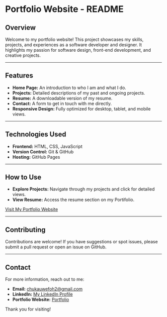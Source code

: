 # Portfolio Website - README

## Overview
Welcome to my portfolio website! This project showcases my skills, projects, and experiences as a software developer and designer. It highlights my passion for software design, front-end development, and creative projects.

---

## Features
- **Home Page:** An introduction to who I am and what I do.
- **Projects:** Detailed descriptions of my past and ongoing projects.
- **Resume:** A downloadable version of my resume.
- **Contact:** A form to get in touch with me directly.
- **Responsive Design:** Fully optimized for desktop, tablet, and mobile views.

---

## Technologies Used
- **Frontend:** HTML, CSS, JavaScript
- **Version Control:** Git & GitHub
- **Hosting:** GitHub Pages

---

## How to Use
- **Explore Projects:** Navigate through my projects and click for detailed views.
- **View Resume:** Access the resume section on my Portifolio.


[Visit My Portfolio Website](https://chukauwefoh.github.io/Portfolio/)

---

## Contributing
Contributions are welcome! If you have suggestions or spot issues, please submit a pull request or open an issue on GitHub.


---

## Contact
For more information, reach out to me:
- **Email:** chukauwefoh2@gmail.com
- **LinkedIn:** [My LinkedIn Profile](https://www.linkedin.com/in/chuka-uwefoh-6183b3277)
- **Portfolio Website:** [Portfolio](https://chukauwefoh.github.io/Portfolio/)

Thank you for visiting!


